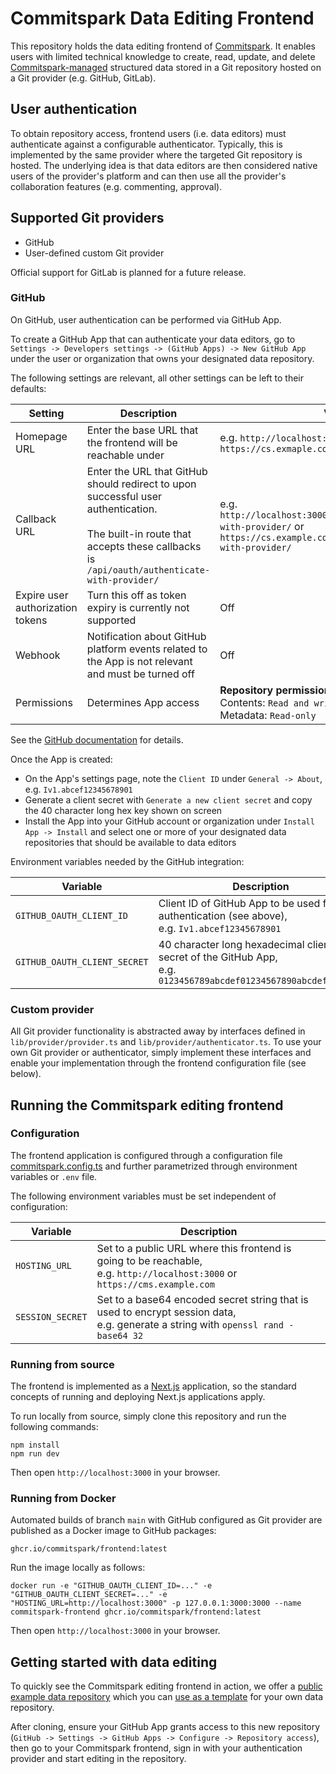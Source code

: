 # Commitspark Data Editing Frontend

This repository holds the data editing frontend of [Commitspark](https://commitspark.com). It enables users with limited
technical knowledge to create, read, update, and
delete [Commitspark-managed](https://github.com/commitspark/graphql-api) structured data stored in a Git repository
hosted on a Git provider (e.g. GitHub, GitLab).

## User authentication

To obtain repository access, frontend users (i.e. data editors) must authenticate against a configurable
authenticator. Typically, this is implemented by the same provider where the targeted Git repository
is hosted. The underlying idea is that data editors are then considered native users of the provider's platform
and can then use all the provider's collaboration features (e.g. commenting, approval).

## Supported Git providers

* GitHub
* User-defined custom Git provider

Official support for GitLab is planned for a future release.

### GitHub

On GitHub, user authentication can be performed via GitHub App.

To create a GitHub App that can authenticate your data editors, go
to `Settings -> Developers settings -> (GitHub Apps) -> New GitHub App` under the user or organization that owns your
designated data repository.

The following settings are relevant, all other settings can be left to their defaults:

| Setting                          | Description                                                                                                                                                                            | Value                                                                                                                                |
|----------------------------------|----------------------------------------------------------------------------------------------------------------------------------------------------------------------------------------|--------------------------------------------------------------------------------------------------------------------------------------|
| Homepage URL                     | Enter the base URL that the frontend will be reachable under                                                                                                                           | e.g. `http://localhost:3000/` or `https://cs.exmaple.com/`                                                                           |
| Callback URL                     | Enter the URL that GitHub should redirect to upon successful user authentication.<br/><br/>The built-in route that accepts these callbacks is `/api/oauth/authenticate-with-provider/` | e.g. `http://localhost:3000/api/oauth/authenticate-with-provider/` or `https://cs.example.com/api/oauth/authenticate-with-provider/` |
| Expire user authorization tokens | Turn this off as token expiry is currently not supported                                                                                                                               | Off                                                                                                                                  |
| Webhook                          | Notification about GitHub platform events related to the App is not relevant and must be turned off                                                                                    | Off                                                                                                                                  |
| Permissions                      | Determines App access                                                                                                                                                                  | **Repository permissions**<br/>Contents: `Read and write`<br/>Metadata: `Read-only`                                                  |

See the
[GitHub documentation](https://docs.github.com/en/apps/creating-github-apps/registering-a-github-app/registering-a-github-app)
for details.

Once the App is created:

* On the App's settings page, note the `Client ID` under `General -> About`, e.g.  `Iv1.abcef12345678901`
* Generate a client secret with `Generate a new client secret` and copy the 40 character long hex key shown on screen
* Install the App into your GitHub account or organization under `Install App -> Install` and select one or more
  of your designated data repositories that should be available to data editors

Environment variables needed by the GitHub integration:

| Variable                     | Description                                                                                                        |
|------------------------------|--------------------------------------------------------------------------------------------------------------------|
| `GITHUB_OAUTH_CLIENT_ID`     | Client ID of GitHub App to be used for user authentication (see above),<br/>e.g. `Iv1.abcef12345678901`            |
| `GITHUB_OAUTH_CLIENT_SECRET` | 40 character long hexadecimal client secret of the GitHub App,<br/>e.g. `0123456789abcdef01234567890abcdef0123456` |

### Custom provider

All Git provider functionality is abstracted away by interfaces defined in `lib/provider/provider.ts` and
`lib/provider/authenticator.ts`. To use your own Git provider or authenticator, simply implement these interfaces and
enable your implementation through the frontend configuration file (see below).

## Running the Commitspark editing frontend

### Configuration

The frontend application is configured through a configuration file [commitspark.config.ts](commitspark.config.ts)
and further parametrized through environment variables or `.env` file.

The following environment variables must be set independent of configuration:

| Variable         | Description                                                                                                                           |
|------------------|---------------------------------------------------------------------------------------------------------------------------------------|
| `HOSTING_URL`    | Set to a public URL where this frontend is going to be reachable,<br/>e.g. `http://localhost:3000` or `https://cms.example.com`       |
| `SESSION_SECRET` | Set to a base64 encoded secret string that is used to encrypt session data,<br/>e.g. generate a string with `openssl rand -base64 32` | 

### Running from source

The frontend is implemented as a [Next.js](https://nextjs.org/) application, so the standard concepts of running and
deploying Next.js applications apply.

To run locally from source, simply clone this repository and run the following commands:

```shell
npm install
npm run dev
```

Then open `http://localhost:3000` in your browser.

### Running from Docker

Automated builds of branch `main` with GitHub configured as Git provider are published as a Docker image to GitHub
packages:

```
ghcr.io/commitspark/frontend:latest
```

Run the image locally as follows:

```shell
docker run -e "GITHUB_OAUTH_CLIENT_ID=..." -e "GITHUB_OAUTH_CLIENT_SECRET=..." -e "HOSTING_URL=http://localhost:3000" -p 127.0.0.1:3000:3000 --name commitspark-frontend ghcr.io/commitspark/frontend:latest
```

Then open `http://localhost:3000` in your browser.

## Getting started with data editing

To quickly see the Commitspark editing frontend in action, we offer a
[public example data repository](https://github.com/commitspark/example-content-website) which you can
[use as a template](https://github.com/new?template_name=example-content-website&template_owner=commitspark) for
your own data repository.

After cloning, ensure your GitHub App grants access to this new repository
(`GitHub -> Settings -> GitHub Apps -> Configure -> Repository access`), then go to your Commitspark frontend,
sign in with your authentication provider and start editing in the repository.
